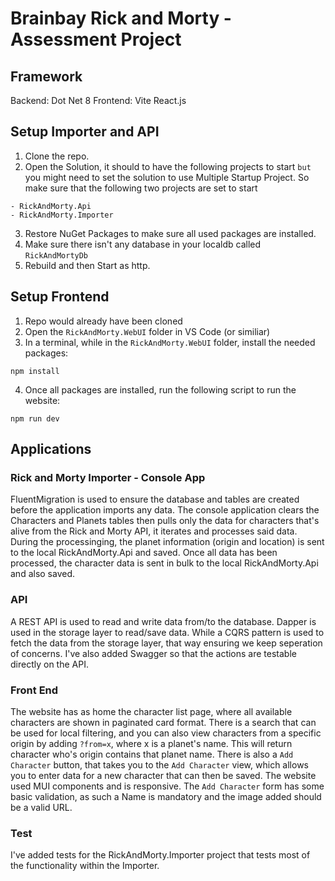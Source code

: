 # Brainbay Rick and Morty - Assessment Project
## Framework
Backend: Dot Net 8
Frontend: Vite React.js

## Setup Importer and API
1. Clone the repo.
2. Open the Solution, it should to have the following projects to start ```but``` you might need to set the solution to use Multiple Startup Project. So make sure that the following two projects are set to start
```
- RickAndMorty.Api
- RickAndMorty.Importer
```
3. Restore NuGet Packages to make sure all used packages are installed.
4. Make sure there isn't any database in your localdb called ```RickAndMortyDb```
5. Rebuild and then Start as http.

## Setup Frontend
1. Repo would already have been cloned
2. Open the ```RickAndMorty.WebUI``` folder in VS Code (or similiar)
3. In a terminal, while in the ```RickAndMorty.WebUI``` folder, install the needed packages:
```(npm)
npm install
```
4. Once all packages are installed, run the following script to run the website:
```(npm)
npm run dev
```

## Applications
### Rick and Morty Importer - Console App
FluentMigration is used to ensure the database and tables are created before the application imports any data.
The console application clears the Characters and Planets tables then pulls only the data for characters that's alive from the Rick and Morty API, it iterates and processes said data. 
During the processinging, the planet information (origin and location) is sent to the local RickAndMorty.Api and saved.
Once all data has been processed, the character data is sent in bulk to the local RickAndMorty.Api and also saved.

### API
A REST API is used to read and write data from/to the database. Dapper is used in the storage layer to read/save data. While a CQRS pattern is used to fetch the data from the storage layer, that way ensuring we keep seperation of concerns. I've also added Swagger so that the actions are testable directly on the API.

### Front End
The website has as home the character list page, where all available characters are shown in paginated card format. There is a search that can be used for local filtering, and you can also view characters from a specific origin by adding ```?from=x```, where x is a planet's name. This will return character who's origin contains that planet name. There is also a ```Add Character``` button, that takes you to the ```Add Character``` view, which allows you to enter data for a new character that can then be saved. The website used MUI components and is responsive. The ```Add Character``` form has some basic validation, as such a Name is mandatory and the image added should be a valid URL.

### Test
I've added tests for the RickAndMorty.Importer project that tests most of the functionality within the Importer.
